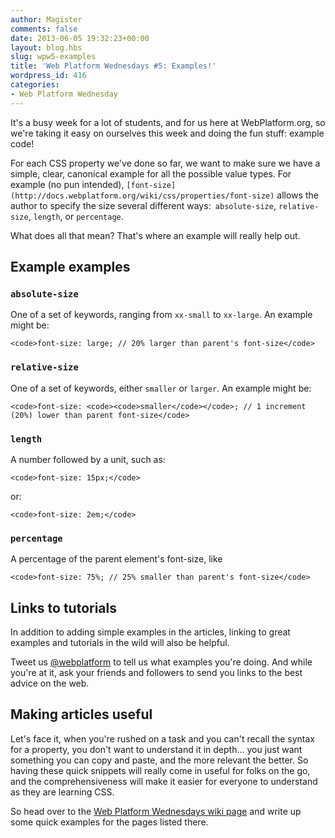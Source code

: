 ```yaml
---
author: Magister
comments: false
date: 2013-06-05 19:32:23+00:00
layout: blog.hbs
slug: wpw5-examples
title: 'Web Platform Wednesdays #5: Examples!'
wordpress_id: 416
categories:
- Web Platform Wednesday
---
```


It's a busy week for a lot of students, and for us here at WebPlatform.org, so we're taking it easy on ourselves this week and doing the fun stuff: example code!

For each CSS property we've done so far, we want to make sure we have a simple, clear, canonical example for all the possible value types. For example (no pun intended), `[font-size](http://docs.webplatform.org/wiki/css/properties/font-size)` allows the author to specify the size several different ways:` absolute-size`, `relative-size`, `length`, or `percentage`.

What does all that mean? That's where an example will really help out.
<!-- more -->


## Example examples




### `absolute-size`


One of a set of keywords, ranging from `xx-small` to `xx-large`. An example might be:

    
    <code>font-size: large; // 20% larger than parent's font-size</code>




### `relative-size`


One of a set of keywords, either `smaller` or `larger`. An example might be:

    
    <code>font-size: <code><code>smaller</code></code>; // 1 increment (20%) lower than parent font-size</code>




### `length`


A number followed by a unit, such as:

    
    <code>font-size: 15px;</code>


or:

    
    <code>font-size: 2em;</code>




### `percentage`


A percentage of the parent element's font-size, like

    
    <code>font-size: 75%; // 25% smaller than parent's font-size</code>




## Links to tutorials


In addition to adding simple examples in the articles, linking to great examples and tutorials in the wild will also be helpful.

Tweet us [@webplatform](https://twitter.com/webplatform/) to tell us what examples you're doing. And while you're at it, ask your friends and followers to send you links to the best advice on the web.


## Making articles useful


Let's face it, when you're rushed on a task and you can't recall the syntax for a property, you don't want to understand it in depth... you just want something you can copy and paste, and the more relevant the better. So having these quick snippets will really come in useful for folks on the go, and the comprehensiveness will make it easier for everyone to understand as they are learning CSS.

So head over to the [Web Platform Wednesdays wiki page](http://docs.webplatform.org/wiki/Meta:web_platform_wednesday#05_June_2013) and write up some quick examples for the pages listed there.

